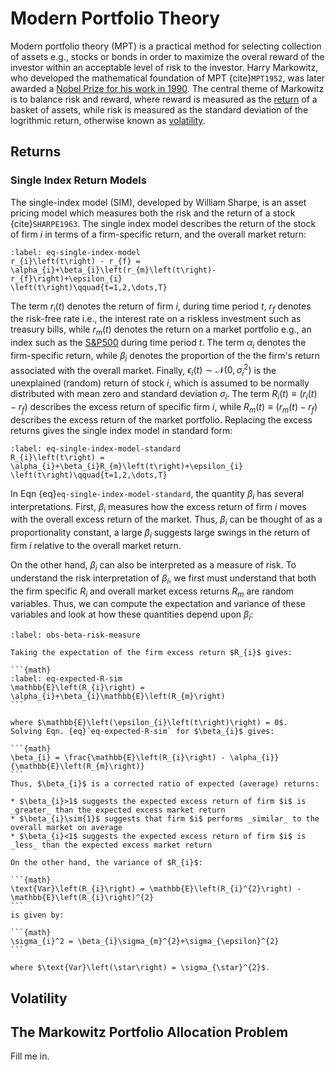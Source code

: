 # Modern Portfolio Theory
Modern portfolio theory (MPT) is a practical method for selecting collection of assets e.g., stocks or bonds in order to maximize the overal reward of the investor within an acceptable level of risk to the investor. Harry Markowitz, who developed the mathematical foundation of MPT {cite}`MPT1952`, was later awarded a [Nobel Prize for his work in 1990](https://www.nobelprize.org/prizes/economic-sciences/1990/markowitz/facts/). The central theme of Markowitz is to balance risk and reward, where reward is measured as the [return](https://www.investopedia.com/terms/r/return.asp) of a basket of assets, while risk is measured as the standard deviation of the logrithmic return, otherwise known as [volatility](https://en.wikipedia.org/wiki/Volatility_(finance)). 

## Returns

### Single Index Return Models
The single-index model (SIM), developed by William Sharpe, is an asset pricing model which measures both the risk and the return of a stock {cite}`SHARPE1963`. The single index model describes the return of the stock of firm $i$ in terms of a firm-specific return, and the overall market return:

```{math}
:label: eq-single-index-model
r_{i}\left(t\right) - r_{f} = \alpha_{i}+\beta_{i}\left(r_{m}\left(t\right)-r_{f}\right)+\epsilon_{i}
\left(t\right)\qquad{t=1,2,\dots,T}
```

The term $r_{i}\left(t\right)$ denotes the return of firm $i$, during time period $t$, 
$r_{f}$ denotes the risk-free rate i.e., the interest rate on a riskless investment such as treasury bills, while $r_{m}\left(t\right)$ denotes the return on a market portfolio e.g., an index such as the [S\&P500](https://en.wikipedia.org/wiki/S%26P_500) during time period $t$.  The term $\alpha_{i}$ denotes the firm-specific return, while $\beta_{i}$ denotes the proportion of the the firm's return associated with the overall market. Finally, $\epsilon_{i}\left(t\right)\sim\mathcal{N}\left(0,\sigma_{i}^{2}\right)$ is the unexplained (random) return of stock $i$, which is assumed to be normally distributed with mean zero and standard deviation $\sigma_{i}$. The term $R_{i}(t)\equiv\left(r_{i}\left(t\right) - r_{f}\right)$ describes the excess return of specific firm $i$, while $R_{m}(t)\equiv\left(r_{m}\left(t\right)-r_{f}\right)$ describes the excess return of the market portfolio. Replacing the excess returns gives the single index model in standard
form:

```{math}
:label: eq-single-index-model-standard
R_{i}\left(t\right) = \alpha_{i}+\beta_{i}R_{m}\left(t\right)+\epsilon_{i}
\left(t\right)\qquad{t=1,2,\dots,T}
```

In Eqn {eq}`eq-single-index-model-standard`, the quantity $\beta_{i}$ has several interpretations. 
First, $\beta_{i}$ measures how the excess return of firm $i$ moves with the overall excess return of the market. Thus, $\beta_{i}$ can be thought of as a proportionality constant, a large $\beta_{i}$ suggests large swings in the return of firm $i$ relative to the overall market return. 

On the other hand, $\beta_{i}$ can also be interpreted as a measure of risk. To understand the risk interpretation of $\beta_{i}$, we first must understand that both the firm specific $R_{i}$ and overall market excess returns $R_{m}$ are random variables. Thus, we can compute the expectation and variance of these variables and look at how these quantities depend upon $\beta_{i}$:

````{prf:observation} Risk intepretation of $\beta_{i}$
:label: obs-beta-risk-measure

Taking the expectation of the firm excess return $R_{i}$ gives:

```{math}
:label: eq-expected-R-sim
\mathbb{E}\left(R_{i}\right) = \alpha_{i}+\beta_{i}\mathbb{E}\left(R_{m}\right)
```

where $\mathbb{E}\left(\epsilon_{i}\left(t\right)\right) = 0$. 
Solving Eqn. {eq}`eq-expected-R-sim` for $\beta_{i}$ gives:

```{math}
\beta_{i} = \frac{\mathbb{E}\left(R_{i}\right) - \alpha_{i}}{\mathbb{E}\left(R_{m}\right)}
```
Thus, $\beta_{i}$ is a corrected ratio of expected (average) returns:

* $\beta_{i}>1$ suggests the expected excess return of firm $i$ is _greater_ than the expected excess market return
* $\beta_{i}\sim{1}$ suggests that firm $i$ performs _similar_ to the overall market on average
* $\beta_{i}<1$ suggests the expected excess return of firm $i$ is _less_ than the expected excess market return

On the other hand, the variance of $R_{i}$:

```{math}
\text{Var}\left(R_{i}\right) = \mathbb{E}\left(R_{i}^{2}\right) - \mathbb{E}\left(R_{i}\right)^{2}
```
is given by:

```{math}
\sigma_{i}^2 = \beta_{i}\sigma_{m}^{2}+\sigma_{\epsilon}^{2}
```

where $\text{Var}\left(\star\right) = \sigma_{\star}^{2}$. 

````



<!-- as a ratio of risks, i.e., the risk of firm $i$ normalized by the overall market risk. Thus, values of $\beta_{i}$ fall into the ranges:



* $\beta_{i}>1$: Firm $i$ is riskier than the overall market
* $\beta_{i}\sim{1}$: Firm $i$ has approximately the same risk as the overall market
* $\beta_{i}<{1}$: Firm $i$ has less risk than the overall market
* $\beta_{i}\sim{0}$: Firm $i$ is risk-free or firm $i$ is completely uncorrelated with the overall market
* $\beta_{i}<{0}$: Firm $i$ is anti-correlated with the overall market -->




## Volatility


## The Markowitz Portfolio Allocation Problem
Fill me in.

